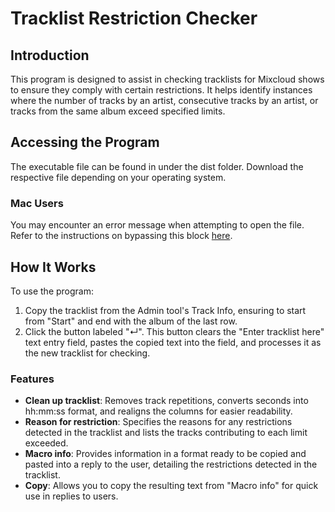 # Tracklist Restriction Checker

## Introduction
This program is designed to assist in checking tracklists for Mixcloud shows to ensure they comply with certain restrictions. It helps identify instances where the number of tracks by an artist, consecutive tracks by an artist, or tracks from the same album exceed specified limits.

## Accessing the Program
The executable file can be found in under the dist folder. Download the respective file depending on your operating system.

### Mac Users
You may encounter an error message when attempting to open the file. Refer to the instructions on bypassing this block [here](https://support.apple.com/en-gb/102445#:~:text=If%20you%20want%20to%20open%20an%20app%20that%20hasn%E2%80%99t%20been%20notarised%20or%20is%20from%20an%20unidentified%20developer).

## How It Works
To use the program:
1. Copy the tracklist from the Admin tool's Track Info, ensuring to start from "Start" and end with the album of the last row.
2. Click the button labeled "↵". This button clears the "Enter tracklist here" text entry field, pastes the copied text into the field, and processes it as the new tracklist for checking.

### Features
- **Clean up tracklist**: Removes track repetitions, converts seconds into hh:mm:ss format, and realigns the columns for easier readability.
- **Reason for restriction**: Specifies the reasons for any restrictions detected in the tracklist and lists the tracks contributing to each limit exceeded.
- **Macro info**: Provides information in a format ready to be copied and pasted into a reply to the user, detailing the restrictions detected in the tracklist.
- **Copy**: Allows you to copy the resulting text from "Macro info" for quick use in replies to users.
